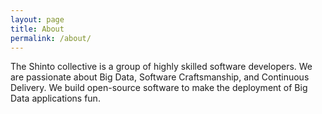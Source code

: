 ```yaml
---
layout: page
title: About
permalink: /about/
---
```


The Shinto collective is a group of highly skilled software developers. We are passionate about Big Data, Software Craftsmanship, and Continuous Delivery. We build open-source software to make the deployment of Big Data applications fun.
